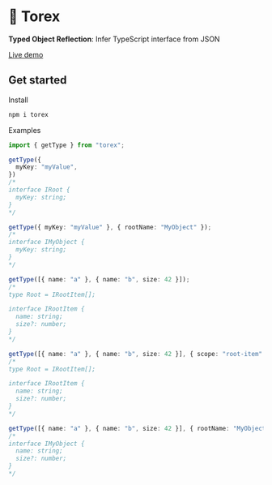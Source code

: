 # 🦖 Torex

**Typed Object Reflection**: Infer TypeScript interface from JSON

[Live demo](https://chuanqisun.github.io/tools/json-to-typescript/)

## Get started

Install

```bash
npm i torex
```

Examples

```typescript
import { getType } from "torex";

getType({
  myKey: "myValue",
})
/*
interface IRoot {
  myKey: string;
}
*/

getType({ myKey: "myValue" }, { rootName: "MyObject" });
/*
interface IMyObject {
  myKey: string;
}
*/

getType([{ name: "a" }, { name: "b", size: 42 }]);
/*
type Root = IRootItem[];

interface IRootItem {
  name: string;
  size?: number;
}
*/

getType([{ name: "a" }, { name: "b", size: 42 }], { scope: "root-item" });
/*
type Root = IRootItem[];

interface IRootItem {
  name: string;
  size?: number;
}
*/

getType([{ name: "a" }, { name: "b", size: 42 }], { rootName: "MyObject", scope: "root-item" }));
/*
interface IMyObject {
  name: string;
  size?: number;
}
*/
```
